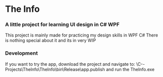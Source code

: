 # The Info
### A little project for learning UI design in C# WPF
This project is mainly made for practicing my design skills in WPF C#
There is nothing special about it and its in very WIP

### Development
If you want to try the app, download the project and navigate to: \C--Projects\TheInfo\TheInfo\bin\Release\app.publish and run the TheInfo.exe

